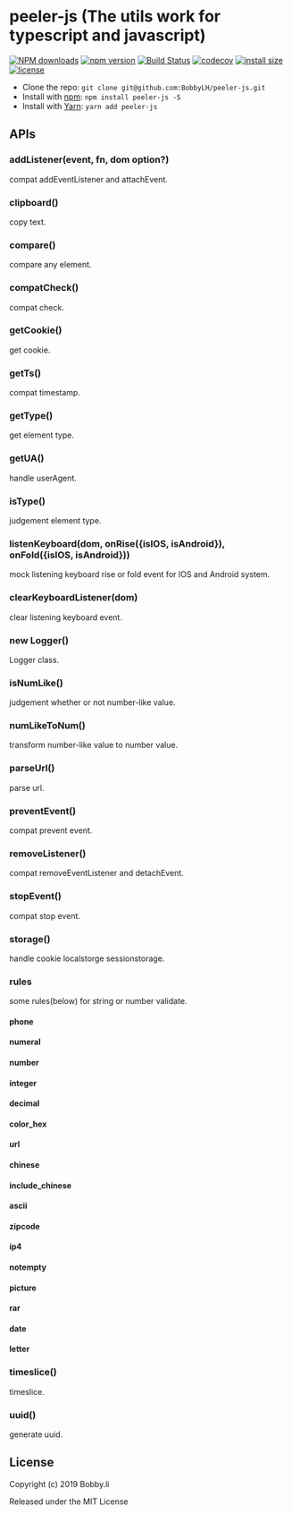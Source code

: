# peeler-js (The utils work for typescript and javascript)

[![NPM downloads](http://img.shields.io/npm/dm/peeler-js.svg?style=flat-square)](https://www.npmjs.com/package/peeler-js)
[![npm version](https://badge.fury.io/js/peeler-js.svg)](https://badge.fury.io/js/peeler-js)
[![Build Status](https://travis-ci.com/BobbyLH/peeler-js.svg?branch=master)](https://travis-ci.com/BobbyLH/peeler-js)
[![codecov](https://codecov.io/gh/BobbyLH/peeler-js/branch/master/graph/badge.svg)](https://codecov.io/gh/BobbyLH/peeler-js)
[![install size](https://packagephobia.now.sh/badge?p=peeler-js)](https://packagephobia.now.sh/result?p=peeler-js)
[![license](http://img.shields.io/npm/l/peeler-js.svg)](https://github.com/BobbyLH/peeler-js/blob/master/LICENSE)

* Clone the repo: `git clone git@github.com:BobbyLH/peeler-js.git`
* Install with [npm](https://www.npmjs.com/package/roarjs): `npm install peeler-js -S`
* Install with [Yarn](https://yarnpkg.com/en/package/roarjs): `yarn add peeler-js`


## APIs
### addListener(event, fn, dom option?)
compat addEventListener and attachEvent.

### clipboard()
copy text.

### compare()
compare any element.

### compatCheck()
compat check.

### getCookie()
get cookie.

### getTs()
compat timestamp.

### getType()
get element type.

### getUA()
handle userAgent.

### isType()
judgement element type.

### listenKeyboard(dom, onRise({isIOS, isAndroid}), onFold({isIOS, isAndroid}))
mock listening keyboard rise or fold event for IOS and Android system.

### clearKeyboardListener(dom)
clear listening keyboard event.

### new Logger()
Logger class.

### isNumLike()
judgement whether or not number-like value.

### numLikeToNum()
transform number-like value to number value.

### parseUrl()
parse url.

### preventEvent()
compat prevent event.

### removeListener()
compat removeEventListener and detachEvent.

### stopEvent()
compat stop event.

### storage()
handle cookie localstorge sessionstorage.

### rules
some rules(below) for string or number validate.
#### phone
#### numeral
#### number
#### integer
#### decimal
#### color_hex
#### url
#### chinese
#### include_chinese
#### ascii
#### zipcode
#### ip4
#### notempty
#### picture
#### rar
#### date
#### letter

### timeslice()
timeslice.

### uuid()
generate uuid.


## License

Copyright (c) 2019 Bobby.li

Released under the MIT License